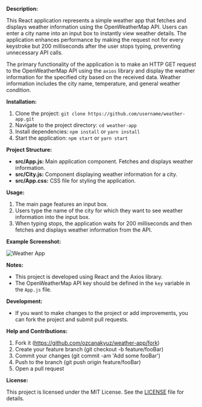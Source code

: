 **Description:**

This React application represents a simple weather app that fetches and displays weather information using the OpenWeatherMap API. Users can enter a city name into an input box to instantly view weather details. The application enhances performance by making the request not for every keystroke but 200 milliseconds after the user stops typing, preventing unnecessary API calls.

The primary functionality of the application is to make an HTTP GET request to the OpenWeatherMap API using the `axios` library and display the weather information for the specified city based on the received data. Weather information includes the city name, temperature, and general weather condition.

**Installation:**

1. Clone the project: `git clone https://github.com/username/weather-app.git`
2. Navigate to the project directory: `cd weather-app`
3. Install dependencies: `npm install` or `yarn install`
4. Start the application: `npm start` or `yarn start`

**Project Structure:**

- **src/App.js:** Main application component. Fetches and displays weather information.
- **src/City.js:** Component displaying weather information for a city.
- **src/App.css:** CSS file for styling the application.

**Usage:**

1. The main page features an input box.
2. Users type the name of the city for which they want to see weather information into the input box.
3. When typing stops, the application waits for 200 milliseconds and then fetches and displays weather information from the API.

**Example Screenshot:**

![Weather App](https://i.hizliresim.com/3r4cl5o.png)

**Notes:**

- This project is developed using React and the Axios library.
- The OpenWeatherMap API key should be defined in the `key` variable in the `App.js` file.

**Development:**

- If you want to make changes to the project or add improvements, you can fork the project and submit pull requests.

**Help and Contributions:**

1. Fork it (https://github.com/ozcanakyuz/weather-app/fork)
2. Create your feature branch (git checkout -b feature/fooBar)
3. Commit your changes (git commit -am 'Add some fooBar')
4. Push to the branch (git push origin feature/fooBar)
5. Open a pull request

**License:**

This project is licensed under the MIT License. See the [LICENSE](link/to/LICENSE) file for details.
